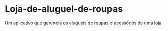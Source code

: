 # Loja-de-aluguel-de-roupas
Um aplicativo que gerencia os alugueis de roupas e acessórios de uma loja.
